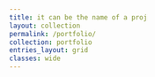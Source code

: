 ```yaml
---
title: it can be the name of a proj
layout: collection
permalink: /portfolio/
collection: portfolio
entries_layout: grid
classes: wide
---
```

